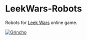 # LeekWars-Robots
Robots for [Leek Wars](https://leekwars.com) online game.

[![Grincho](https://leekwars.com/image/leek/leek4_front_green.png)](https://leekwars.com/leek/68624)
